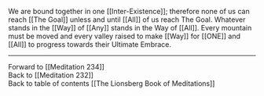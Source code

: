We are bound together in one [[Inter-Existence]]; therefore none of us can reach [[The Goal]] unless and until [[All]] of us reach The Goal. Whatever stands in the [[Way]] of [[Any]] stands in the Way of [[All]]. Every mountain must be moved and every valley raised to make [[Way]] for [[ONE]] and [[All]] to progress towards their Ultimate Embrace. 

___

Forward to [[Meditation 234]]  
Back to [[Meditation 232]]  
Back to table of contents [[The Lionsberg Book of Meditations]]  
